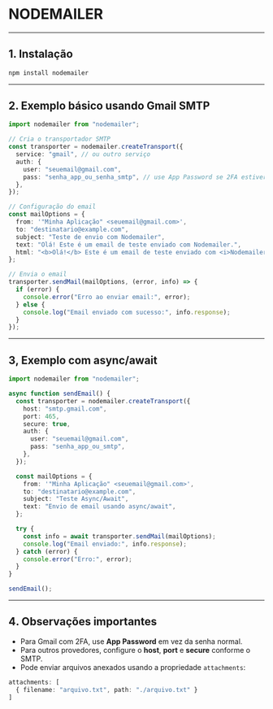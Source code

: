 # NODEMAILER

---

## 1. Instalação

```bash
npm install nodemailer
```

---

## 2️. Exemplo básico usando Gmail SMTP

```ts
import nodemailer from "nodemailer";

// Cria o transportador SMTP
const transporter = nodemailer.createTransport({
  service: "gmail", // ou outro serviço
  auth: {
    user: "seuemail@gmail.com",
    pass: "senha_app_ou_senha_smtp", // use App Password se 2FA estiver ativo
  },
});

// Configuração do email
const mailOptions = {
  from: '"Minha Aplicação" <seuemail@gmail.com>',
  to: "destinatario@example.com",
  subject: "Teste de envio com Nodemailer",
  text: "Olá! Este é um email de teste enviado com Nodemailer.",
  html: "<b>Olá!</b> Este é um email de teste enviado com <i>Nodemailer</i>.",
};

// Envia o email
transporter.sendMail(mailOptions, (error, info) => {
  if (error) {
    console.error("Erro ao enviar email:", error);
  } else {
    console.log("Email enviado com sucesso:", info.response);
  }
});
```

---

## 3️, Exemplo com **async/await**

```ts
import nodemailer from "nodemailer";

async function sendEmail() {
  const transporter = nodemailer.createTransport({
    host: "smtp.gmail.com",
    port: 465,
    secure: true,
    auth: {
      user: "seuemail@gmail.com",
      pass: "senha_app_ou_smtp",
    },
  });

  const mailOptions = {
    from: '"Minha Aplicação" <seuemail@gmail.com>',
    to: "destinatario@example.com",
    subject: "Teste Async/Await",
    text: "Envio de email usando async/await",
  };

  try {
    const info = await transporter.sendMail(mailOptions);
    console.log("Email enviado:", info.response);
  } catch (error) {
    console.error("Erro:", error);
  }
}

sendEmail();
```

---

## 4️. Observações importantes

* Para Gmail com 2FA, use **App Password** em vez da senha normal.
* Para outros provedores, configure o **host**, **port** e **secure** conforme o SMTP.
* Pode enviar arquivos anexados usando a propriedade `attachments`:

```ts
attachments: [
  { filename: "arquivo.txt", path: "./arquivo.txt" }
]
```

